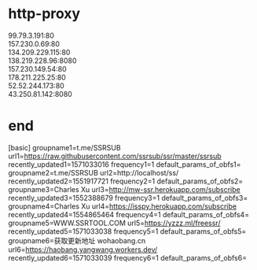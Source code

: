 # http-proxy

99.79.3.191:80
<br>
157.230.0.69:80
<br>
134.209.229.115:80
<br>
138.219.228.96:8080
<br>
157.230.149.54:80
<br>
178.211.225.25:80
<br>
52.52.244.173:80
<br>
43.250.81.142:8080
<br> 
# end
[basic]
groupname1=t.me/SSRSUB
url1=https://raw.githubusercontent.com/ssrsub/ssr/master/ssrsub
recently_updated1=1571033016
frequency1=1
default_params_of_obfs1=
groupname2=t.me/SSRSUB
url2=http://localhost/ss/
recently_updated2=1551917721
frequency2=1
default_params_of_obfs2=
groupname3=Charles Xu
url3=http://mw-ssr.herokuapp.com/subscribe
recently_updated3=1552388679
frequency3=1
default_params_of_obfs3=
groupname4=Charles Xu
url4=https://isspy.herokuapp.com/subscribe
recently_updated4=1554865464
frequency4=1
default_params_of_obfs4=
groupname5=WWW.SSRTOOL.COM
url5=https://yzzz.ml/freessr/
recently_updated5=1571033038
frequency5=1
default_params_of_obfs5=
groupname6=获取更新地址 wohaobang.cn
url6=https://haobang.yangwang.workers.dev/
recently_updated6=1571033039
frequency6=1
default_params_of_obfs6=
